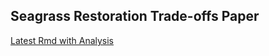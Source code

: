 ## Seagrass Restoration Trade-offs Paper

[Latest Rmd with Analysis](https://github.com/jennmchenry1/Seagrass-Restoration-Trade-offs-Analysis/edit/main/docs/index.md)
